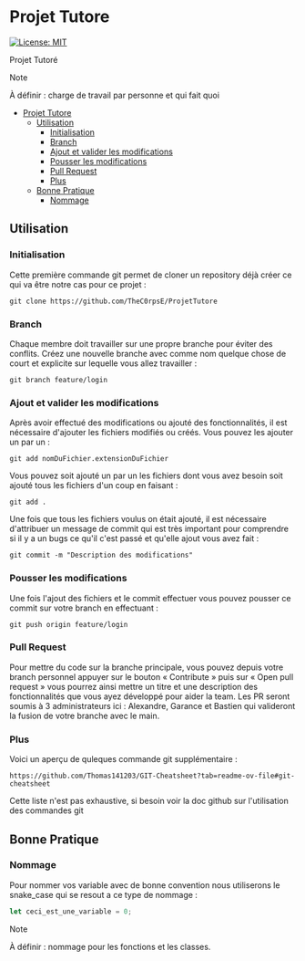 # Projet Tutore

[![License: MIT](https://img.shields.io/badge/License-MIT-yellow.svg)](https://opensource.org/licenses/MIT)

Projet Tutoré

> [!NOTE]
> À définir : charge de travail par personne et qui fait quoi 

- [Projet Tutore](#projet-tutore)
  - [Utilisation](#utilisation)
    - [Initialisation](#initialisation)
    - [Branch](#branch)
    - [Ajout et valider les modifications](#ajout-et-valider-les-modifications)
    - [Pousser les modifications](#pousser-les-modifications)
    - [Pull Request](#pull-request)
    - [Plus](#plus)
  - [Bonne Pratique](#bonne-pratique)
    - [Nommage](#nommage)



## Utilisation

### Initialisation

Cette première commande git permet de cloner un repository déjà créer ce qui va être notre cas pour ce projet : 

```shell
git clone https://github.com/TheC0rpsE/ProjetTutore
```

### Branch

Chaque membre doit travailler sur une propre branche pour éviter des conflits. Créez une nouvelle branche avec comme nom quelque chose de court et explicite sur lequelle vous allez travailler :

```shell
git branch feature/login
```

### Ajout et valider les modifications

Après avoir effectué des modifications ou ajouté des fonctionnalités, il est nécessaire d'ajouter les fichiers modifiés ou créés. Vous pouvez les ajouter un par un :

```shell
git add nomDuFichier.extensionDuFichier
```

Vous pouvez soit ajouté un par un les fichiers dont vous avez besoin soit ajouté tous les fichiers d'un coup en faisant :

```shell
git add .
```

Une fois que tous les fichiers voulus on était ajouté, il est nécessaire d'attribuer un message de commit qui est très important pour comprendre si il y a un bugs ce qu'il c'est passé et qu'elle ajout vous avez fait :

```shell
git commit -m "Description des modifications"
```

### Pousser les modifications

Une fois l'ajout des fichiers et le commit effectuer vous pouvez pousser ce commit sur votre branch en effectuant :

```shell
git push origin feature/login 
```

### Pull Request

Pour mettre du code sur la branche principale, vous pouvez depuis votre branch personnel appuyer sur le bouton « Contribute » 
puis sur « Open pull request » vous pourrez ainsi mettre un titre et une description des fonctionnalités que vous ayez développé pour aider la team.
Les PR seront soumis à 3 administrateurs ici : Alexandre, Garance et Bastien qui valideront la fusion de votre branche avec le main.

### Plus

Voici un aperçu de quleques commande git supplémentaire :

```shell
https://github.com/Thomas141203/GIT-Cheatsheet?tab=readme-ov-file#git-cheatsheet
```

Cette liste n'est pas exhaustive, si besoin voir la doc github sur l'utilisation des commandes git

## Bonne Pratique
### Nommage

Pour nommer vos variable avec de bonne convention nous utiliserons le snake_case qui se resout a ce type de nommage : 

```js
let ceci_est_une_variable = 0;
```
> [!NOTE]
> À définir : nommage pour les fonctions et les classes.
